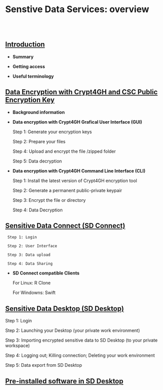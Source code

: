 
# Senstive Data Services: overview
&nbsp; 
&nbsp; 
&nbsp; 
&nbsp;   
&nbsp; 
&nbsp; 
&nbsp; 
&nbsp;  
## [Introduction](./intro.md)
   
   * **Summary**
   
   * **Getting access**
   
   * **Useful terminology**
  
## [Data Encryption with Crypt4GH and CSC Public Encryption Key](./data_encryption.md)





  * **Background information**
  
  * **Data encryption with Crypt4GH Grafical User Interface (GUI)**

     Step 1: Generate your encryption keys
     
     Step 2: Prepare your files
     
     Step 4: Upload and encrypt the file /zipped folder
     
     Step 5: Data decryption
  
  * **Data encryption with Crypt4GH Command Line Interface (CLI)**
  
     Step 1: Install the latest version of Crypt4GH encryption tool
     
     Step 2:  Generate a permanent public-private keypair
  
     Step 3: Encrypt the file or directory
     
     Step 4: Data Decryption








## [Sensitive Data Connect (SD Connect)](./sd_connect.md)
   
     Step 1: Login
   
     Step 2: User Interface
   
     Step 3: Data upload 
   
     Step 4: Data Sharing 
       
   * **SD Connect compatible Clients**
   
     For Linux: R Clone
       
     For Windowns: Swift
   
 
 
 
 
 
          


## [Sensitive Data Desktop (SD Desktop)](./sd_desktop.md)

  Step 1: Login

  Step 2: Launching your Desktop (your private work environment)

  Step 3: Importing encrypted sensitive data to SD Desktop (to your private workspace)

  Step 4: Logging out; Killing connection; Deleting your work environment

  Step 5: Data export from SD Desktop




## [Pre-installed software in SD Desktop](./pre-installed_software.md)




